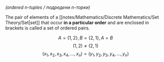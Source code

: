 *(ordered $n$-tuples / подредени $n$-торки)*

The pair of elements of a [[notes/Mathematics/Discrete Mathematics/Set Theory/Set|set]] that occur **in a particular order** and are enclosed in brackets is called a set of ordered pairs.

$$ A = \{1,2\}, B = \{2, 1\}, A = B $$
$$(1, 2) \neq  (2,1)$$
$$(x_1,x_2,x_3,x_4,\dots,x_n) = (y_1, y_2,y_3,y_4,\dots, y_n)$$